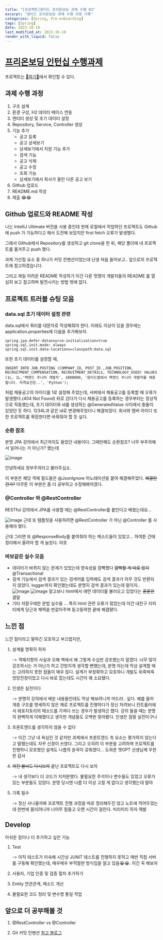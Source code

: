 ```yaml
---
title: "[프로젝트]원티드 프리온보딩 과제 수행 03"
excerpt: "원티드 프리온보딩 과제 수행 과정 기록"
categories: [Spring, Pre-onboarding]
tags: [Spring]
date: 2023-10-18
last_modified_at: 2023-10-18
render_with_liquid: false
---
```

# [프리온보딩 인턴십 수행과제](https://bow-hair-db3.notion.site/1850bca26fda4e0ca1410df270c03409)

프로젝트는 [🚀여기🚀](https://github.com/yeondori/wanted-pre-onboarding-backend)에서 확인할 수 있다.

## 과제 수행 과정

1. 구조 설계
2. 환경 구성, H2 데이터 베이스 연동
3. 엔티티 생성 및 초기 데이터 설정
4. Repository, Service, Controller 생성
5. 기능 추가
   - 공고 등록
   - 공고 상세보기
   - 상세보기에서 지원 기능 추가
   - 검색 기능
   - 공고 삭제
   - 공고 수정
   - 조회 기능
   - 상세보기에서 회사가 올린 다른 공고 보기
6. Github 업로드
7. README.md 작성
8. 제출 😂😂

## Github 업로드와 README 작성

나는 IntelliJ Ultimate 버전을 사용 중인데 현재 로컬에서 작업하던 프로젝트도 Github에 push 가 가능하다고 해서 도전해 보았지만 first fetch 오류가 발생했다.

그래서 Github에서 Repository를 생성하고 git clone을 한 뒤, 해당 폴더에 내 프로젝트를 옮겨주고 push 했다.

과제 가산점 요소 중 하나가 커밋 컨벤션이었는데 난생 처음 들어보고.. 앞으로의 프로젝트에 참고하겠습니다.

그리고 제일 어려운 README 작성하기
이건 다른 멋쟁이 개발자들의 README 를 열심히 보고 참고하며 발전시키는 방법 밖에 없다. 

## 프로젝트 트러블 슈팅 모음 

### data.sql 초기 데이터 설정 관련 
data.sql에서 쿼리를 대문자로 작성해줘야 한다. 이래도 이상이 있을 경우에는 application.properties에 다음을 추가해보자. 

```properties
spring.jpa.defer-datasource-initialization=true
spring.sql.init.mode: always
spring.sql.init.data-locations=classpath:data.sql
```

또한 초기 데이터를 설정할 때, 

`INSERT INTO JOB_POSTING (COMPANY_ID, POST_ID ,JOB_POSITION, RECRUITMENT_COMPENSATION, RECRUITMENT_DETAILS, TECHNOLOGY_USED) VALUES (1L, 1L,'백엔드 주니어 개발자', 1000000, '원티드랩에서 백엔드 주니어 개발자를 채용합니다. 자격요건은..', 'Python');` 

처럼 채용공고의 아이디를 1로 설정해 주었는데, 서버에서 채용공고를 등록할 때 오류가 발생했다.(404 Not Found) 
뒤로 갔다가 다시 채용공고를 등록하는 경우부터는 정상적으로 작동했는데, 초기 데이터와 id를 생성하는 @GeneratedValue 사이에서 충돌이 있었던 듯 하다. 
1234L과 같은 id로 변경해주었더니 해결되었다. 회사와 멤버 아이디 또한 프로젝트를 확장한다면 바꿔줘야 할 듯 싶다.

### 순환 참조

분명 JPA 강의에서 최근까지도 들었던 내용이다. 그때만해도 순환참조? 너무 부주의해서 일어나는 거 아닌가? 했는데

![image](https://github.com/yeondori/yeondori.github.io/assets/93027942/25630680-3d8f-4a3e-afcd-8790ad86c3f5)

안녕하세요 정부주의라고 불러주십쇼.

이 부분은 해당 객체 필드들은 @JsonIgnore 어노테이션을 붙여 해결해주었다. ~~해결된 건가?~~ 
아무튼 이 부분은 좀 더 공부하고 수정해봐야겠다.

### @Controller 와 @RestController

RESTful 강의에서 JPA를 사용할 때는 @RestController를 붙인다고 배웠는데요... 

![image](https://github.com/yeondori/yeondori.github.io/assets/93027942/e80b6dba-a1b2-4341-8f0f-3519dff31e05)
근데 또 템플릿을 사용하려면 @RestController 가 아닌 @Controller 를 사용해야 했다.

근데 그러면 또 @ResponseBody를 붙여줘야 하는 메소드들이 있었고... 하여튼 간에 정리해서 올려야 할 게 늘었다. 야호


### 바보같은 실수 모음

- 데이터가 바뀌지 않는 문제가 있었는데 영속성을 깜빡했다 ~~깜빡할 게 따로 있지~~ @Transactional 
- 검색 기능에서 검색 결과가 있는 검색어를 입력해도 검색 결과가 아무 것도 반환되지 않았다. logger까지 확인했는데도 분명히 검색 결과가 있는데 말이지..
![image](https://github.com/yeondori/yeondori.github.io/assets/93027942/876b232c-00d9-4257-9ce6-0f0751051bfe)
![image](https://github.com/yeondori/yeondori.github.io/assets/93027942/65ffafb5-8894-4df3-8b90-5555d98b59d9)
알고보니 html에서 애먼 데이터를 불러오고 있었다는 ~~훈훈한~~ 결말
- 기타 자잘구레한 문법 실수들 ...  특히 html 관련 오류가 많았는데  이건 내친구 지피티에게 당근과 채찍을 번갈아주며 동고동락한 끝에 해결됐다.


## 느낀 점 

느낀 점이라고 말하긴 모호하고 부끄럽지만, 

1. 설계를 명확히 하자 

   -> 객체지향의 사실과 오해 책에서 왜 그렇게 수십번 강조했는지 알겠다. 
      너무 많이 강조하시는 거 아닌가 하고 건방지게 생각할 뻔했는데, 분명 아는데 막상 설계할 때는 고려하지 못한 점들이 매우 많다. 설계가 부정확하고 모호하니 개발도 뒤죽박죽 엉망진창이었고 다시 바로 잡는데도 시간이 꽤 소요됐다. 


2. 인생은 실전이다

   -> 분명히 강의에서 배운 내용들인데도 막상 해보려니까 머드라.. 싶다. 예를 들어 계층 구조를 명세하지 않은 채로 프로젝트를 진행하다가 정신 차려보니 컨트롤러에서 레포지토리의 메소드를 가져다 쓰는 경우가 발생하곤 했다. 강의 들을 때는 분명히 완벽하게 이해했다고 생각한 개념들도 오백번 찾아봤다. 인생은 점말 실전이구나


3. 프론트엔드를 생각하지 않을 수 없다

   -> 이건 그냥 내 욕심인 것 같지만 과제에서 프론트엔드 측 요소는 평가하지 않는다고 말했는데도 자꾸 신경이 쓰였다. 그리고 오히려 이 부분을 고려하며 프로젝트를 진행하니 모호했던 설계도 나름의 윤곽이 갖춰졌다... 도와준 챗GPT 선생님께 무한한 감사


4. ~~꺼진 불씨도 다시보자~~ 끝난 프로젝트도 다시 보자

   -> 내 생각보다 더 코드가 지저분했다. 불필요한 주석이나 변수들도 있었고 오류가 있는 부분들도 있었다. 분명 당시엔 나름 더 이상 고칠 게 없다고 생각했는데 말야


5. 기록 필수 
   
   -> 정신 사나울까봐 프로젝트 진행 과정을 따로 정리해두진 않고 노트에 적어두었는데 한번에 올리려니까 너어무 힘들고 오랜 시간이 걸린다. 미리미리 하자 제발

## Develop

아쉬운 점이나 더 추가하고 싶은 기능

1. Test 
   
   -> 아직 테스트가 미숙해 시간상 JUNIT 테스트를 진행하지 못하고 매번 직접 서버를 구동해 확인했는데, 매우매우 부적절한 방식임을 알고 있음😭😭. 이건 꼭 해보자


2. 사용자, 기업 인증 및 검증 절차 추가하기

3. Entity 연관관계, 메소드 개선

4. 불필요한 코드 정리 및 변수명 통일 작업

## 앞으로 더 공부해볼 것

1. @RestController vs @Controller  


2. Git 커밋 인벤션 [참고 블로그](https://velog.io/@shin6403/Git-git-%EC%BB%A4%EB%B0%8B-%EC%BB%A8%EB%B2%A4%EC%85%98-%EC%84%A4%EC%A0%95%ED%95%98%EA%B8%B0)
